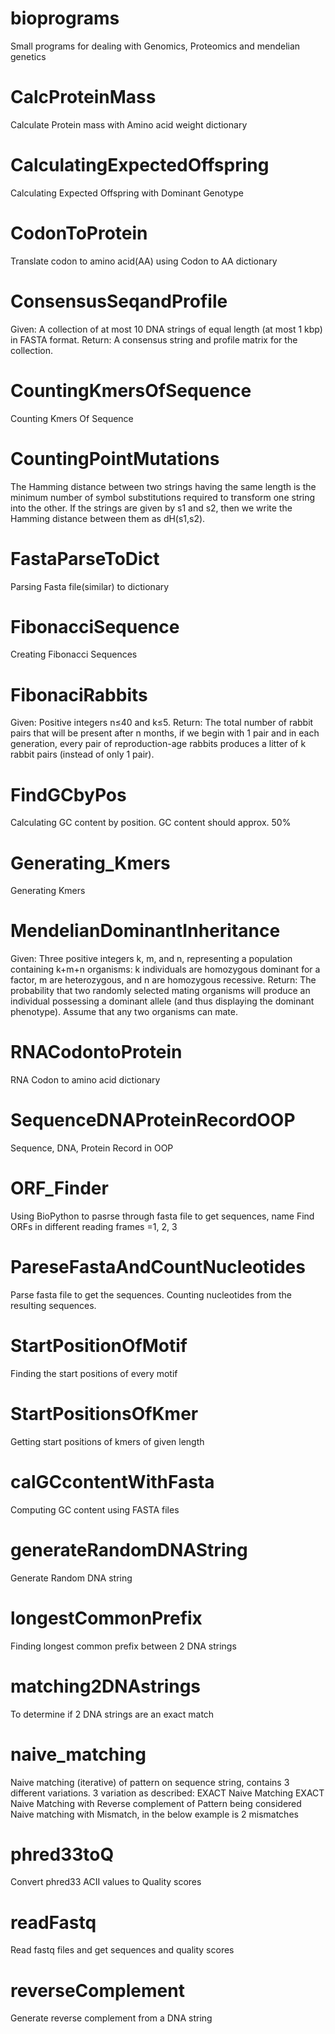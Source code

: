 # bioprograms
Small programs for dealing with Genomics, Proteomics and mendelian genetics

# CalcProteinMass
Calculate Protein mass with Amino acid weight dictionary

# CalculatingExpectedOffspring
Calculating Expected Offspring with Dominant Genotype

# CodonToProtein
Translate codon to amino acid(AA) using Codon to AA dictionary

# ConsensusSeqandProfile
Given: A collection of at most 10 DNA strings of equal length (at most 1 kbp) in FASTA format.
Return: A consensus string and profile matrix for the collection. 

# CountingKmersOfSequence
Counting Kmers Of Sequence

# CountingPointMutations
The Hamming distance between two strings having the same length is the minimum number of symbol substitutions
required to transform one string into the other. If the strings are given by s1 and s2, then we write the Hamming
distance between them as dH(s1,s2).

# FastaParseToDict
Parsing Fasta file(similar) to dictionary

# FibonacciSequence
Creating Fibonacci Sequences

# FibonaciRabbits
Given: Positive integers n≤40 and k≤5.
Return: The total number of rabbit pairs that will be present after n months, if we begin with 1 pair and in each
generation, every pair of reproduction-age rabbits produces a litter of k rabbit pairs (instead of only 1 pair).

# FindGCbyPos
Calculating GC content by position. GC content should approx. 50%

# Generating_Kmers
Generating Kmers

# MendelianDominantInheritance
Given: Three positive integers k, m, and n, representing a population containing k+m+n organisms:
k individuals are homozygous dominant for a factor, m are heterozygous, and n are homozygous recessive.
Return: The probability that two randomly selected mating organisms will produce an individual possessing a
dominant allele (and thus displaying the dominant phenotype). Assume that any two organisms can mate.

# RNACodontoProtein
RNA Codon to amino acid dictionary

# SequenceDNAProteinRecordOOP
Sequence, DNA, Protein Record in OOP

# ORF_Finder
Using BioPython to pasrse through fasta file to get sequences, name
Find ORFs in different reading frames =1, 2, 3 

# PareseFastaAndCountNucleotides
Parse fasta file to get the sequences. Counting nucleotides from the resulting sequences.

# StartPositionOfMotif
Finding the start positions of every motif

# StartPositionsOfKmer
Getting start positions of kmers of given length

# calGCcontentWithFasta
Computing GC content using FASTA files

# generateRandomDNAString
Generate Random DNA string

# longestCommonPrefix
Finding longest common prefix between 2 DNA strings

# matching2DNAstrings
To determine if 2 DNA strings are an exact match

# naive_matching
Naive matching (iterative) of pattern on sequence string, contains 3 different variations. 3 variation as described:
EXACT Naive Matching
EXACT Naive Matching with Reverse complement of Pattern being considered
Naive matching with Mismatch, in the below example is 2 mismatches

# phred33toQ
Convert phred33 ACII values to Quality scores

# readFastq
Read fastq files and get sequences and quality scores

# reverseComplement
Generate reverse complement from a DNA string
